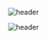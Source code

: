 ![header](https://capsule-render.vercel.app/api?type=Slice&color=231f3e&height=300&section=header&text=JJong&fontColor=eeeeee&fontSize=30&fontAlign=70)



![header](https://capsule-render.vercel.app/api?type=Slice&color=231f3e&height=300&section=footer&text=GGit&fontSize=30&fontAlign=30)
